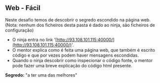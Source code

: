 ## Web - Fácil

Neste desafio temos de descobrir o segredo escondido na página web.
(Nota: nenhum dos ficheiros desta pasta é dado ao ninja, são ficheiros de configuração)

- O ninja entra no link '[http://93.108.101.115:40000/](http://93.108.101.115:40000/)'.
- O mentor explica como é feita uma página web, que também é escrito código e que por vezes podem haver mensagens escondidas.
- Quando o ninja descobrir como inspecionar o código fonte, o mentor pode fazer uma breve explicação do código html presente.

**Segredo:** "a ter uma das melhores"
